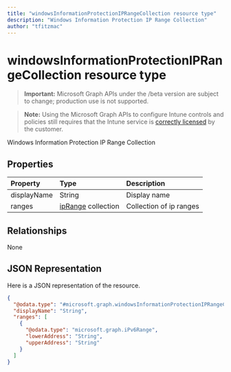 ```yaml
---
title: "windowsInformationProtectionIPRangeCollection resource type"
description: "Windows Information Protection IP Range Collection"
author: "tfitzmac"
---
```


# windowsInformationProtectionIPRangeCollection resource type

> **Important:** Microsoft Graph APIs under the /beta version are subject to change; production use is not supported.

> **Note:** Using the Microsoft Graph APIs to configure Intune controls and policies still requires that the Intune service is [correctly licensed](https://go.microsoft.com/fwlink/?linkid=839381) by the customer.

Windows Information Protection IP Range Collection

## Properties
|Property|Type|Description|
|:---|:---|:---|
|displayName|String|Display name|
|ranges|[ipRange](../resources/intune-shared-iprange.md) collection|Collection of ip ranges|

## Relationships
None

## JSON Representation
Here is a JSON representation of the resource.
<!-- {
  "blockType": "resource",
  "@odata.type": "microsoft.graph.windowsInformationProtectionIPRangeCollection"
}
-->
``` json
{
  "@odata.type": "#microsoft.graph.windowsInformationProtectionIPRangeCollection",
  "displayName": "String",
  "ranges": [
    {
      "@odata.type": "microsoft.graph.iPv6Range",
      "lowerAddress": "String",
      "upperAddress": "String"
    }
  ]
}
```



